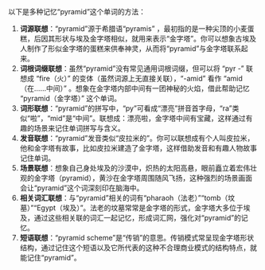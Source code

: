 以下是多种记忆“pyramid”这个单词的方法：
1. **词源联想**：“pyramid”源于希腊语“pyramis” ，最初指的是一种尖顶的小麦蛋糕，后因其形状与埃及金字塔相似，就用来表示“金字塔”。你可以想象古埃及人制作了形似金字塔的蛋糕来供奉神灵，从而将“pyramid”与金字塔联系起来。
2. **词根词缀联想**：虽然“pyramid”没有常见通用词根词缀，但可以将 “pyr -” 联想成 “fire（火）” 的变体（虽然词源上无直接关联），“-amid” 看作 “amid（在……中间）” 。想象在金字塔内部中间有一团神秘的火焰，借此帮助记忆 “pyramid（金字塔）” 这个单词。 
3. **词形联想**：“pyramid”的拼写中，“py”可看成“漂亮”拼音首字母，“ra”类似“啦”，“mid”是“中间”。联想成：漂亮啦，金字塔中间有宝藏，这样通过有趣的场景来记住单词拼写与含义。
4. **发音联想**：“pyramid”发音类似“皮拉米的”。你可以联想成有个人叫皮拉米，他和金字塔有故事，比如皮拉米建造了金字塔，这样借助发音和有趣人物故事记住单词。 
5. **场景联想**：想象自己身处埃及的沙漠中，炽热的太阳高悬，眼前矗立着宏伟壮观的金字塔（pyramid），黄沙在金字塔周围随风飞扬，这种强烈的场景画面会让“pyramid”这个词深刻印在脑海中。
6. **相关词汇联想**：与“pyramid”相关的词有“pharaoh（法老）”“tomb（坟墓）”“Egypt（埃及）”。法老的坟墓常常是金字塔的形式，金字塔大多位于埃及，通过这些相关联的词汇一起记忆，形成词汇网，强化对“pyramid”的记忆。 
7. **短语联想**：“pyramid scheme”是“传销”的意思。传销模式常呈现金字塔形状结构，通过记住这个短语以及它所代表的这种不合理商业模式的结构特点，就能记住“pyramid”。 